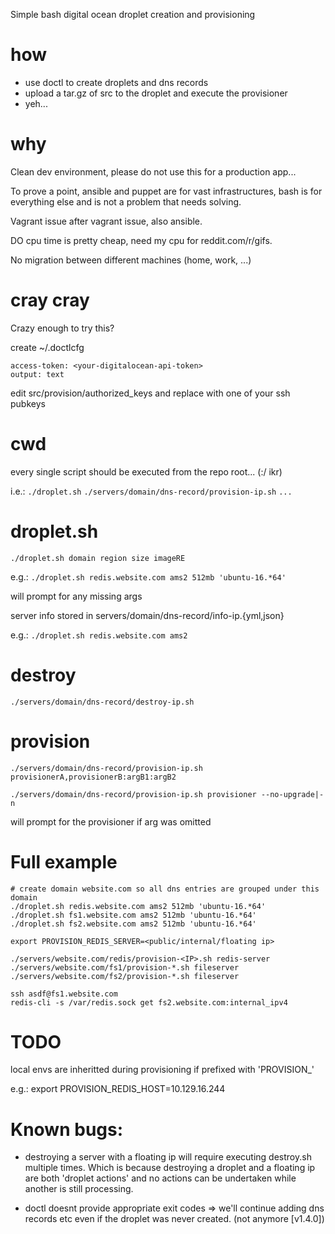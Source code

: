 Simple bash digital ocean droplet creation and provisioning

# how
- use doctl to create droplets and dns records
- upload a tar.gz of src to the droplet and execute the provisioner
- yeh...

# why

Clean dev environment, please do not use this for a production app...

To prove a point, ansible and puppet are for vast infrastructures, bash
is for everything else and is not a problem that needs solving.

Vagrant issue after vagrant issue, also ansible.

DO cpu time is pretty cheap, need my cpu for reddit.com/r/gifs.

No migration between different machines (home, work, ...)

# cray cray

Crazy enough to try this?

create ~/.doctlcfg
```
access-token: <your-digitalocean-api-token>
output: text
```

edit src/provision/authorized_keys and replace with one of your ssh pubkeys

# cwd

every single script should be executed from the repo root... (:/ ikr)

i.e.: `./droplet.sh` `./servers/domain/dns-record/provision-ip.sh` `...`

# droplet.sh

`./droplet.sh domain region size imageRE`

e.g.: `./droplet.sh redis.website.com ams2 512mb 'ubuntu-16.*64'`

will prompt for any missing args

server info stored in servers/domain/dns-record/info-ip.{yml,json}

e.g.: `./droplet.sh redis.website.com ams2`

# destroy

`./servers/domain/dns-record/destroy-ip.sh`

# provision

`./servers/domain/dns-record/provision-ip.sh provisionerA,provisionerB:argB1:argB2`

`./servers/domain/dns-record/provision-ip.sh provisioner --no-upgrade|-n`

will prompt for the provisioner if arg was omitted


# Full example

```
# create domain website.com so all dns entries are grouped under this domain
./droplet.sh redis.website.com ams2 512mb 'ubuntu-16.*64'
./droplet.sh fs1.website.com ams2 512mb 'ubuntu-16.*64'
./droplet.sh fs2.website.com ams2 512mb 'ubuntu-16.*64'

export PROVISION_REDIS_SERVER=<public/internal/floating ip>

./servers/website.com/redis/provision-<IP>.sh redis-server
./servers/website.com/fs1/provision-*.sh fileserver
./servers/website.com/fs2/provision-*.sh fileserver

ssh asdf@fs1.website.com
redis-cli -s /var/redis.sock get fs2.website.com:internal_ipv4
```



# TODO
local envs are inheritted during provisioning if prefixed with 'PROVISION_'

e.g.: export PROVISION_REDIS_HOST=10.129.16.244

# Known bugs:

- destroying a server with a floating ip will require executing destroy.sh
multiple times. Which is because destroying a droplet and a floating ip are
both 'droplet actions' and no actions can be undertaken while another is still
processing.

- doctl doesnt provide appropriate exit codes => we'll continue adding
dns records etc even if the droplet was never created. (not anymore [v1.4.0])
